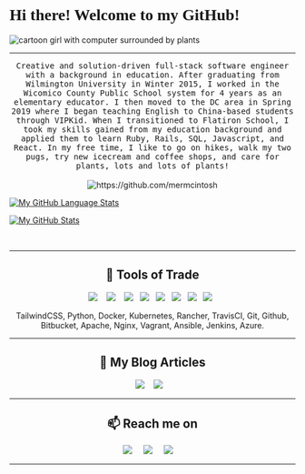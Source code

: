 <h1 style="font-family:verdana;">Hi there! Welcome to my GitHub! 👋🌵😊</h1> 

<img src="https://media-exp1.licdn.com/dms/image/C4E16AQG0UX2Ed84caw/profile-displaybackgroundimage-shrink_350_1400/0/1618936958802?e=1625702400&v=beta&t=uW-RsCtjpb0bwilKYzTqvaJcmaH7luQOBFpz8mFoL2U" alt="cartoon girl with computer surrounded by plants"/>

<hr>

 <p align="center">
  <samp>Creative and solution-driven full-stack software engineer with a background in education. After graduating from Wilmington University in Winter 2015, I worked in the Wicomico County Public School system for 4 years as an elementary educator. I then moved to the DC area in Spring 2019 where I began teaching English to China-based students through VIPKid. When I transitioned to Flatiron School, I took my skills gained from my education background and applied them to learn Ruby, Rails, SQL, Javascript, and React. In my free time, I like to go on hikes, walk my two pugs, try new icecream and coffee shops, and care for plants, lots and lots of plants!
  </samp>
  <br> <br>
  <img src="https://komarev.com/ghpvc/?username=mermcintosh" alt="https://github.com/mermcintosh" />
</p>



[![My GitHub Language Stats](https://github-readme-stats.vercel.app/api/top-langs/?username=mermcintosh&langs_count=5&theme=vue)]()

[![My GitHub Stats](https://github-readme-stats.vercel.app/api/?username=mermcintosh&count_private=true&theme=vue&showicons=true)]()

 <br>
 


<hr>

<h2 align="center"> 🔭 Tools of Trade</h2>
<p align="center">
  <img src="https://img.shields.io/badge/React-20232A?style=for-the-badge&logo=react&logoColor=61DAFB" />&nbsp;&nbsp;&nbsp;
  <img src="https://img.shields.io/badge/JavaScript-323330?style=for-the-badge&logo=javascript&logoColor=F7DF1E" />&nbsp;&nbsp;&nbsp;
  <img src="https://img.shields.io/badge/CSS-239120?&style=for-the-badge&logo=css3&logoColor=white" />&nbsp;&nbsp;
  <img src="https://img.shields.io/badge/HTML-239120?style=for-the-badge&logo=html5&logoColor=white" />&nbsp;&nbsp;
  <img src="https://img.shields.io/badge/Ruby-CC342D?style=for-the-badge&logo=ruby&logoColor=white" />&nbsp;&nbsp;
  <img src="https://img.shields.io/badge/Bootstrap-563D7C?style=for-the-badge&logo=bootstrap&logoColor=white" />&nbsp;&nbsp;
  <img src="https://img.shields.io/badge/Material--UI-0081CB?style=for-the-badge&logo=material-ui&logoColor=white" />&nbsp;&nbsp;
  <img src="https://img.shields.io/badge/React_Router-CA4245?style=for-the-badge&logo=react-router&logoColor=white" />&nbsp;&nbsp;


</p>
<p align="center">TailwindCSS, Python, Docker, Kubernetes, Rancher, TravisCI, Git, Github, Bitbucket, Apache, Nginx, Vagrant, Ansible, Jenkins, Azure.</p>

<hr>

<h2 align="center">💬 My Blog Articles</h2>
<p align="center" align='right'>
  <a target="_blank"href="https://dev.to/ileriayo"><img src="https://img.shields.io/badge/dev.to-%2312100E.svg?&style=for-the-badge&logo=dev.to&logoColor=white" /></a>&nbsp;&nbsp;&nbsp;
  <a target="_blank"href="https://medium.com/@ileriayoadebiyi"><img src="https://img.shields.io/badge/Medium%20-%231572B6.svg?&style=for-the-badge&logo=medium&logoColor=white" /></a>&nbsp;&nbsp;&nbsp;
</p>

<hr>

<h2  align="center">📫 Reach me on</h2>
<p align="center">
  <a target="_blank"href="https://www.linkedin.com/in/ileriayo-adebiyi-0328b1101/"><img src="https://img.shields.io/badge/linkedin-%230077B5.svg?&style=for-the-badge&logo=linkedin&logoColor=white" /></a>&nbsp;&nbsp;&nbsp;&nbsp;
  <a target="_blank"href="https://twitter.com/ileriayooo"><img src="https://img.shields.io/badge/twitter-%231DA1F2.svg?&style=for-the-badge&logo=twitter&logoColor=white" /></a>&nbsp;&nbsp;&nbsp;&nbsp;
  <a href="mailto:ileriayoadebiyi@gmail.com?subject=Hello%20Ileri,%20From%20Github"><img src="https://img.shields.io/badge/gmail-%23D14836.svg?&style=for-the-badge&logo=gmail&logoColor=white" /></a>&nbsp;&nbsp;&nbsp;&nbsp;
</p>

<hr>



<!--
**mermcintosh/mermcintosh** is a ✨ _special_ ✨ repository because its `README.md` (this file) appears on your GitHub profile.

Here are some ideas to get you started:

- 🔭 I’m currently working on ...
- 🌱 I’m currently learning ...
- 👯 I’m looking to collaborate on ...
- 🤔 I’m looking for help with ...
- 💬 Ask me about ...
- 📫 How to reach me: ...
- 😄 Pronouns: ...
- ⚡ Fun fact: ...
-->
